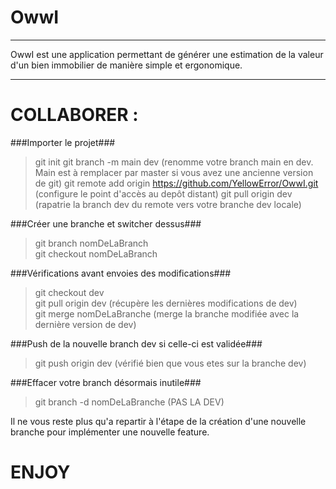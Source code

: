 OwwI
=
---

OwwI est une application permettant de générer une estimation de la valeur d'un bien immobilier
de manière simple et ergonomique.

---

COLLABORER :
=
###Importer le projet###

> git init
> git branch -m main dev (renomme votre branch main en dev. Main est à remplacer par master si vous avez une ancienne version de git)
> git remote add origin https://github.com/YellowError/OwwI.git (configure le point d'accès au depôt distant)
> git pull origin dev (rapatrie la branch dev du remote vers votre branche dev locale)

###Créer une branche et switcher dessus###

> git branch nomDeLaBranch  
> git checkout nomDeLaBranch  

###Vérifications avant envoies des modifications###

> git checkout dev  
> git pull origin dev (récupère les dernières modifications de dev)  
> git merge nomDeLaBranche (merge la branche modifiée avec la dernière version de dev)  

###Push de la nouvelle branch dev si celle-ci est validée###

> git push origin dev (vérifié bien que vous etes sur la branche dev)  

###Effacer votre branch désormais inutile###

> git branch -d nomDeLaBranche (PAS LA DEV)

Il ne vous reste plus qu'a repartir à l'étape de la création d'une nouvelle branche pour implémenter une nouvelle feature.

ENJOY
=
